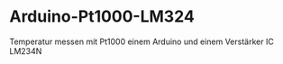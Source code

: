 Arduino-Pt1000-LM324
====================

Temperatur  messen mit Pt1000  einem Arduino  und einem Verstärker IC LM234N
